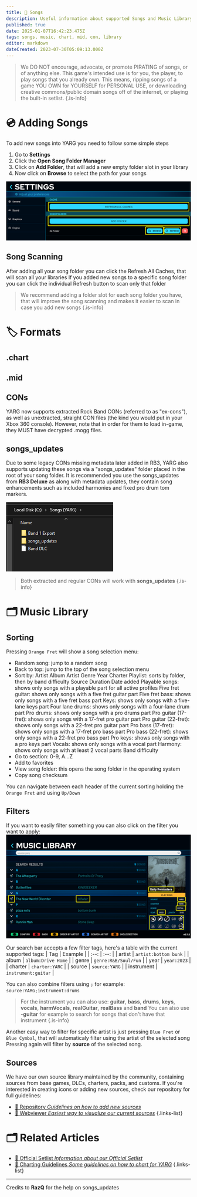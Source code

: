 ```yaml
---
title: 🎵 Songs
description: Useful information about supported Songs and Music Library
published: true
date: 2025-01-07T16:42:23.475Z
tags: songs, music, chart, mid, con, library
editor: markdown
dateCreated: 2023-07-30T05:09:13.000Z
---
```


> We DO NOT encourage, advocate, or promote PIRATING of songs, or of anything else. This game's intended use is for you, the player, to play songs that you already own. This means, ripping songs of a game YOU OWN for YOURSELF for PERSONAL USE, or downloading creative commons/public domain songs off of the internet, or playing the built-in setlist.
{.is-info}


# 💿 Adding Songs
To add new songs into YARG you need to follow some simple steps
1. Go to **Settings**
1. Click the **Open Song Folder Manager**
1. Click on **Add Folder**, that will add a new empty folder slot in your library
1. Now click on **Browse** to select the path for your songs

![library_scanning.png](/library_scanning.png)

## Song Scanning
After adding all your song folder you can click the Refresh All Caches, that will scan all your libraries
If you added new songs to a specific song folder you can click the individual Refresh button to scan only that folder

> We recommend adding a folder slot for each song folder you have, that will improve the song scanning and makes it easier to scan in case you add new songs
{.is-info}

# 🏷️ Formats

## .chart

## .mid

## CONs
YARG now supports extracted Rock Band CONs (referred to as "ex-cons"), as well as unextracted, straight CON files (the kind you would put in your Xbox 360 console). However, note that in order for them to load in-game, they MUST have decrypted .mogg files.

## songs_updates
Due to some legacy CONs missing metadata later added in RB3, YARG also supports updating these songs via a "songs_updates" folder placed in the root of your song folder. It is recommended you use the songs_updates from **RB3 Deluxe** as along with metadata updates, they contain song enhancements such as included harmonies and fixed pro drum tom markers.

![cons_updates.png](/cons_updates.png)

> Both extracted and regular CONs will work with **songs_updates**
{.is-info}

# 🗂️ Music Library
## Sorting
Pressing `Orange Fret` will show a song selection menu:

- Random song: jump to a random song
- Back to top: jump to the top of the song selection menu
- Sort by:
Artist
Album
Artist
Genre
Year
Charter
Playlist: sorts by folder, then by band difficulty
Source
Duration
Date added
Playable songs: shows only songs with a playable part for all active profiles
Five fret guitar: shows only songs with a five fret guitar part
Five fret bass: shows only songs with a five fret bass part
Keys: shows only songs with a five-lane keys part
Four lane drums: shows only songs with a four-lane drum part
Pro drums: shows only songs with a pro drums part
Pro guitar (17-fret): shows only songs with a 17-fret pro guitar part
Pro guitar (22-fret): shows only songs with a 22-fret pro guitar part
Pro bass (17-fret): shows only songs with a 17-fret pro bass part
Pro bass (22-fret): shows only songs with a 22-fret pro bass part
Pro keys: shows only songs with a pro keys part
Vocals: shows only songs with a vocal part
Harmony: shows only songs with at least 2 vocal parts
Band difficulty
- Go to section: 0-9, A...Z
- Add to favorites
- View song folder: this opens the song folder in the operating system
- Copy song checksum

You can navigate between each header of the current sorting holding the `Orange Fret` and using `Up/Down`

## Filters
If you want to easily filter something you can also click on the filter you want to apply:
![library_filter_tags.png](/library_filter_tags.png)

Our search bar accepts a few filter tags, here's a table with the current supported tags:
| Tag | Example |
| :--: | :--: |
| artist | `artist:bottom bunk` |
| album | `album:Drive Home` |
| genre | `genre:R&B/Soul/Fun` |
| year | `year:2023` |
| charter | `charter:YARC` |
| source | `source:YARG` |
| instrument | `instrument:guitar` |

You can also combine filters using `;` for example: `source:YARG;instrument:drums`

> For the instrument you can also use: **guitar**, **bass**, **drums**, **keys**, **vocals**, **harmVocals**, **realGuitar**, **realBass** and **band**
> You can also use **-guitar** for example to search for songs that don't have that instrument
{.is-info}

Another easy way to filter for specific artist is just pressing `Blue Fret` or `Blue Cymbal`, that will automaticaly filter using the artist of the selected song
Pressing again will filter by **source** of the selected song.

## Sources
We have our own source library maintained by the community, containing sources from base games, DLCs, charters, packs, and customs.
If you're interested in creating icons or adding new sources, check our repository for full guidelines:

- [📑 Repository *Guidelines on how to add new sources*](https://github.com/YARC-Official/OpenSource) 
- [🔎 Webviewer *Easiest way to visualize our current sources*](https://opensource.yarg.in/)
{.links-list}

# 🗂️ Related Articles

- [💽 Official Setlist *Information about our Official Setlist*](/songs/Setlist) 
- [🎼 Charting Guidelines *Some guidelines on how to chart for YARG*](/songs/charting)
{.links-list}


---

Credits to **RazQ** for the help on songs_updates